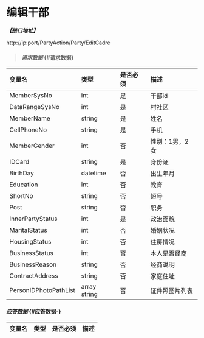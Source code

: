 # 编辑干部

_**【接口地址】**_

http://ip:port/PartyAction/Party/EditCadre

> #### _请求数据_ {#请求数据}

| 变量名 | 类型 | 是否必须 | 描述 |
| :--- | :--- | :--- | :--- |
| MemberSysNo | int | 是 | 干部id |
| DataRangeSysNo | int | 是 | 村社区 |
| MemberName | string | 是 | 姓名 |
| CellPhoneNo | string | 是 | 手机 |
| MemberGender | int | 否 | 性别：1男，2女 |
| IDCard | string | 是 | 身份证 |
| BirthDay | datetime | 否 | 出生年月 |
| Education | int | 否 | 教育 |
| ShortNo | string | 否 | 短号 |
| Post | string | 否 | 职务 |
| InnerPartyStatus | int | 是 | 政治面貌 |
| MaritalStatus | int | 否 | 婚姻状况 |
| HousingStatus | int | 否 | 住房情况 |
| BusinessStatus | int | 否 | 本人是否经商 |
| BusinessReason | string | 否 | 经商说明 |
| ContractAddress | string | 否 | 家庭住址 |
| PersonIDPhotoPathList | array string | 否 | 证件照图片列表 |

#### _应答数据_ {#应答数据-}

| 变量名 | 类型 | 是否必须 | 描述 |
| :--- | :--- | :--- | :--- |




